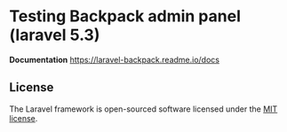 # Testing Backpack admin panel (laravel 5.3)

**Documentation**
https://laravel-backpack.readme.io/docs

## License

The Laravel framework is open-sourced software licensed under the [MIT license](http://opensource.org/licenses/MIT).
